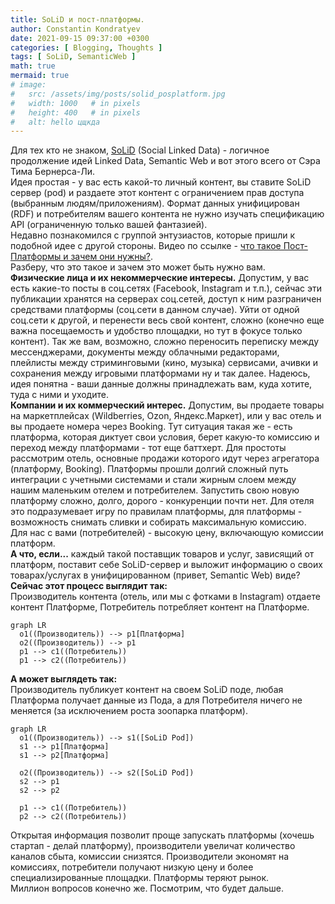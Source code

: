 ```yaml
---
title: SoLiD и пост-платформы.
author: Constantin Kondratyev
date: 2021-09-15 09:37:00 +0300
categories: [ Blogging, Thoughts ]
tags: [ SoLiD, SemanticWeb ]
math: true  
mermaid: true  
# image:
#   src: /assets/img/posts/solid_posplatform.jpg
#   width: 1000   # in pixels
#   height: 400   # in pixels
#   alt: hello цщкда
---
```


Для тех кто не знаком, [SoLiD](https://solidproject.org) (Social Linked Data) - логичное продолжение идей Linked Data, Semantic Web и вот этого всего от Сэра Тима Бернерса-Ли.  
Идея простая - у вас есть какой-то личный контент, вы ставите SoLiD сервер (pod) и раздаете этот контент с ограничением прав доступа (выбранным людям/приложениям). Формат данных унифицирован (RDF) и потребителям вашего контента не нужно изучать спецификацию API (ограниченную только вашей фантазией).  
Недавно познакомился с группой энтузиастов, которые пришли к подобной идее с другой стороны. Видео по ссылке - [что такое Пост-Платформы и зачем они нужны?](https://youtu.be/vAwPeXv46ZY).  
Разберу, что это такое и зачем это может быть нужно вам.  
**Физические лица и их некоммерческие интересы.** Допустим, у вас есть какие-то посты в соц.сетях (Facebook, Instagram и т.п.), сейчас эти публикации хранятся на серверах соц.сетей, доступ к ним разграничен средствами платформы (соц.сети в  данном случае). Уйти от одной соц.сети к другой, и перенести весь свой контент, сложно (конечно еще важна посещаемость и удобство площадки, но тут в фокусе только контент). Так же вам, возможно, сложно переносить переписку между мессенджерами, документы между облачными редакторами, плейлисты между стриминговыми (кино, музыка) сервисами, ачивки и сохранения между игровыми платформами ну и так далее. Надеюсь, идея понятна - ваши данные должны принадлежать вам, куда хотите, туда с ними и уходите.  
**Компании и их коммерческий интерес.** Допустим, вы продаете товары на маркетплейсах (Wildberries, Ozon, Яндекс.Маркет), или у вас отель и вы продаете номера через Booking. Тут ситуация такая же - есть платформа, которая диктует свои условия, берет какую-то комиссию и переход между платформами - тот еще баттхерт. Для простоты рассмотрим отель, основные продажи которого идут через агрегатора (платформу, Booking). Платформы прошли долгий сложный путь интеграции с учетными системами и стали жирным слоем между нашим маленьким отелем и потребителем. Запустить свою новую платформу сложно, долго, дорого - конкуренции почти нет. Для отеля это подразумевает игру по правилам платформы, для платформы - возможность снимать сливки и собирать максимальную комиссию. Для нас с вами (потребителей) - высокую цену, включающую комиссии платформ.  
**А что, если...** каждый такой поставщик товаров и услуг, зависящий от платформ, поставит себе SoLiD-сервер и выложит информацию о своих товарах/услугах в унифицированном (привет, Semantic Web) виде? 
**Сейчас этот процесс выглядит так:**  
Производитель контента (отель, или мы с фотками в Instagram) отдаете контент Платформе, Потребитель потребляет контент на Платформе.  
  
```mermaid
graph LR
  o1((Производитель)) --> p1[Платформа]
  o2((Производитель)) --> p1
  p1 --> c1((Потребитель))
  p1 --> c2((Потребитель))
```

**А может выглядеть так:**  
Производитель публикует контент на своем SoLiD поде, любая Платформа получает данные из Пода, а для Потребителя ничего не меняется (за исключением роста зоопарка платформ).  
  
```mermaid
graph LR
  o1((Производитель)) --> s1([SoLiD Pod])
  s1 --> p1[Платформа]
  s1 --> p2[Платформа]

  o2((Производитель)) --> s2([SoLiD Pod])
  s2 --> p1
  s2 --> p2

  p1 --> c1((Потребитель))
  p2 --> c2((Потребитель))

```

Открытая информация позволит проще запускать платформы (хочешь стартап - делай платформу), производители увеличат количество каналов сбыта, комиссии снизятся. Производители экономят на комиссиях, потребители получают низкую цену и более специализированные площадки. Платформы теряют рынок.  
Миллион вопросов конечно же. Посмотрим, что будет дальше.

